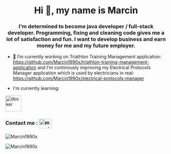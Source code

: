 
<h1 align="center">Hi 👋, my name is Marcin</h1>
<h3 align="center">I'm determined to become java developer / full-stack developer. 
  Programming, fixing and cleaning code gives me a lot of satisfaction and fun.
I want to develop business and earn money for me and my future employer. </h3>


- 🔭 I’m currently working on Triathlon Training Management application: <br>
  https://github.com/Marcin1990x/triathlon-training-management-application
and I'm continously improving my Electrical Protocols Manager application which is used by electricians in real:
  https://github.com/Marcin1990x/electrical-protocols-manager
  
- I'm currently learning:
  
<img src="https://cdn4.iconfinder.com/data/icons/logos-and-brands/512/97_Docker_logo_logos-512.png" alt="docker" width="50" height="50"/> 


<h3 align="left">Contact me : <a href="https://www.linkedin.com/in/marcin-konecki" target="blank"><img align="center" src="https://raw.githubusercontent.com/rahuldkjain/github-profile-readme-generator/master/src/images/icons/Social/linked-in-alt.svg" alt="marcin-konecki" height="30" width="40" /></a> </h3>

<p><img align="center" src="https://github-readme-stats.vercel.app/api/top-langs?username=Marcin1990x&show_icons=true&locale=en&layout=compact" alt="Marcin1990x"/></p>

<p><img align="center" src="https://github-readme-streak-stats.herokuapp.com/?user=Marcin1990x&" alt="Marcin1990x"/></p>

